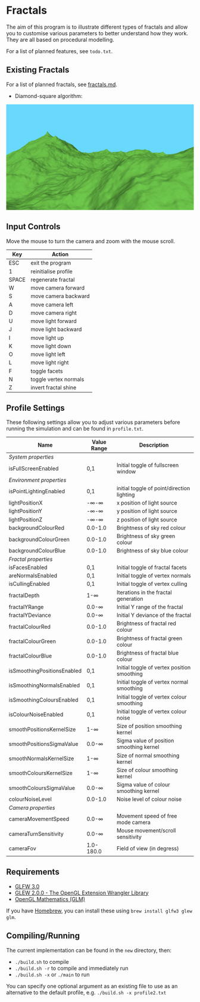 # Fractals

The aim of this program is to illustrate different types of fractals and allow you to customise various parameters to better understand how they work. They are all based on procedural modelling.

For a list of planned features, see `todo.txt`.

## Existing Fractals

For a list of planned fractals, see [fractals.md](new/fractals.md).

* Diamond-square algorithm:

![alt-text](new/images/dsa_screenshot.jpg "Diamond-square algorithm image example")

## Input Controls

Move the mouse to turn the camera and zoom with the mouse scroll.

| Key   | Action                |
|-------|-----------------------|
| ESC   | exit the program      |
| 1     | reinitialise profile  |
| SPACE | regenerate fractal    |
| W     | move camera forward   |
| S     | move camera backward  |
| A     | move camera left      |
| D     | move camera right     |
| U     | move light forward    |
| J     | move light backward   |
| I     | move light up         |
| K     | move light down       |
| O     | move light left       |
| L     | move light right      |
| F     | toggle facets         |
| N     | toggle vertex normals |
| Z     | invert fractal shine  |

## Profile Settings
These following settings allow you to adjust various parameters before running the simulation and can be found in `profile.txt`.

| Name                        | Value Range | Description                                 |
|-----------------------------|-------------|---------------------------------------------|
| _System properties_         |             |                                             |
| isFullScreenEnabled         | 0,1         | Initial toggle of fullscreen window         |
| _Environment properties_    |             |                                             |
| isPointLightingEnabled      | 0,1         | initial toggle of point/direction lighting  |
| lightPositionX              | -∞-∞        | x position of light source                  |
| lightPositionY              | -∞-∞        | y position of light source                  |
| lightPositionZ              | -∞-∞        | z position of light source                  |
| backgroundColourRed         | 0.0-1.0     | Brightness of sky red colour                |
| backgroundColourGreen       | 0.0-1.0     | Brightness of sky green colour              |
| backgroundColourBlue        | 0.0-1.0     | Brightness of sky blue colour               |
| _Fractal properties_        |             |                                             |
| isFacesEnabled              | 0,1         | Initial toggle of fractal facets            |
| areNormalsEnabled           | 0,1         | Initial toggle of vertex normals            |
| isCullingEnabled            | 0,1         | Initial toggle of vertex culling            |
| fractalDepth                | 1-∞         | Iterations in the fractal generation        |
| fractalYRange               | 0.0-∞       | Initial Y range of the fractal              |
| fractalYDeviance            | 0.0-∞       | Initial Y deviance of the fractal           |
| fractalColourRed            | 0.0-1.0     | Brightness of fractal red colour            |
| fractalColourGreen          | 0.0-1.0     | Brightness of fractal green colour          |
| fractalColourBlue           | 0.0-1.0     | Brightness of fractal blue colour           |
| isSmoothingPositionsEnabled | 0,1         | Initial toggle of vertex position smoothing |
| isSmoothingNormalsEnabled   | 0,1         | Initial toggle of vertex normal smoothing   |
| isSmoothingColoursEnabled   | 0,1         | Initial toggle of vertex colour smoothing   |
| isColourNoiseEnabled        | 0,1         | Initial toggle of vertex colour noise       |
| smoothPositionsKernelSize   | 1-∞         | Size of position smoothing kernel           |
| smoothPositionsSigmaValue   | 0.0-∞       | Sigma value of position smoothing kernel    |
| smoothNormalsKernelSize     | 1-∞         | Size of normal smoothing kernel             |
| smoothColoursKernelSize     | 1-∞         | Size of colour smoothing kernel             |
| smoothColoursSigmaValue     | 0.0-∞       | Sigma value of colour smoothing kernel      |
| colourNoiseLevel            | 0.0-1.0     | Noise level of colour noise                 |
| _Camera properties_         |             |                                             |
| cameraMovementSpeed         | 0.0-∞       | Movement speed of free mode camera          |
| cameraTurnSensitivity       | 0.0-∞       | Mouse movement/scroll sensitivity           |
| cameraFov                   | 1.0-180.0   | Field of view (in degress)                  |

## Requirements

* [GLFW 3.0](https://github.com/glfw/glfw)
* [GLEW 2.0.0 - The OpenGL Extension Wrangler Library](https://github.com/nigels-com/glew)
* [OpenGL Mathematics (GLM)](https://github.com/g-truc/glm)

If you have [Homebrew](http://brew.sh/), you can install these using `brew install glfw3 glew glm`.

## Compiling/Running

The current implementation can be found in the `new` directory, then:

* `./build.sh` to compile
* `./build.sh -r` to compile and immediately run
* `./build.sh -x` or `./main` to run

You can specify one optional argument as an existing file to use as an alternative to the default profile, e.g. `./build.sh -x profile2.txt`
